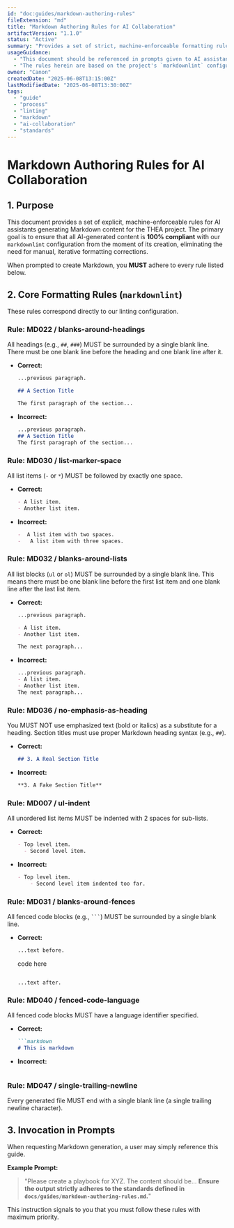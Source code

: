 ```yaml
---
id: "doc:guides/markdown-authoring-rules"
fileExtension: "md"
title: "Markdown Authoring Rules for AI Collaboration"
artifactVersion: "1.1.0"
status: "Active"
summary: "Provides a set of strict, machine-enforceable formatting rules for AI assistants to ensure all generated Markdown is compliant with the project's `markdownlint` standards."
usageGuidance:
  - "This document should be referenced in prompts given to AI assistants when asking for Markdown generation."
  - "The rules herein are based on the project's `markdownlint` configuration."
owner: "Canon"
createdDate: "2025-06-08T13:15:00Z"
lastModifiedDate: "2025-06-08T13:30:00Z"
tags:
  - "guide"
  - "process"
  - "linting"
  - "markdown"
  - "ai-collaboration"
  - "standards"
---
```

# Markdown Authoring Rules for AI Collaboration

## 1. Purpose

This document provides a set of explicit, machine-enforceable rules for AI assistants generating Markdown content for the THEA project. The primary goal is to ensure that all AI-generated content is **100% compliant** with our `markdownlint` configuration from the moment of its creation, eliminating the need for manual, iterative formatting corrections.

When prompted to create Markdown, you **MUST** adhere to every rule listed below.

## 2. Core Formatting Rules (`markdownlint`)

These rules correspond directly to our linting configuration.

### Rule: MD022 / blanks-around-headings

All headings (e.g., `##`, `###`) MUST be surrounded by a single blank line. There must be one blank line before the heading and one blank line after it.

- **Correct:**

  ```markdown
  ...previous paragraph.

  ## A Section Title

  The first paragraph of the section...
  ```

- **Incorrect:**

  ```markdown
  ...previous paragraph.
  ## A Section Title
  The first paragraph of the section...
  ```

### Rule: MD030 / list-marker-space

All list items (`-` or `*`) MUST be followed by exactly one space.

- **Correct:**

  ```markdown
  - A list item.
  - Another list item.
  ```

- **Incorrect:**

  ```markdown
  -  A list item with two spaces.
  -   A list item with three spaces.
  ```

### Rule: MD032 / blanks-around-lists

All list blocks (`ul` or `ol`) MUST be surrounded by a single blank line. This means there must be one blank line before the first list item and one blank line after the last list item.

- **Correct:**

  ```markdown
  ...previous paragraph.

  - A list item.
  - Another list item.

  The next paragraph...
  ```

- **Incorrect:**

  ```markdown
  ...previous paragraph.
  - A list item.
  - Another list item.
  The next paragraph...
  ```

### Rule: MD036 / no-emphasis-as-heading

You MUST NOT use emphasized text (bold or italics) as a substitute for a heading. Section titles must use proper Markdown heading syntax (e.g., `##`).

- **Correct:**

  ```markdown
  ## 3. A Real Section Title
  ```

- **Incorrect:**

  ```markdown
  **3. A Fake Section Title**
  ```

### Rule: MD007 / ul-indent

All unordered list items MUST be indented with 2 spaces for sub-lists.

- **Correct:**

  ```markdown
  - Top level item.
    - Second level item.
  ```

- **Incorrect:**

  ```markdown
  - Top level item.
      - Second level item indented too far.
  ```

### Rule: MD031 / blanks-around-fences

All fenced code blocks (e.g., ` ``` `) MUST be surrounded by a single blank line.

- **Correct:**

  ```markdown
  ...text before.

  ```
  code here
  ```

  ...text after.
  ```

### Rule: MD040 / fenced-code-language

All fenced code blocks MUST have a language identifier specified.

- **Correct:**

  ```markdown
  ```markdown
  # This is markdown
  ```

- **Incorrect:**

  ```  # This has no language
  ```

### Rule: MD047 / single-trailing-newline

Every generated file MUST end with a single blank line (a single trailing newline character).

## 3. Invocation in Prompts

When requesting Markdown generation, a user may simply reference this guide.

**Example Prompt:**
> "Please create a playbook for XYZ. The content should be... **Ensure the output strictly adheres to the standards defined in `docs/guides/markdown-authoring-rules.md`.**"

This instruction signals to you that you must follow these rules with maximum priority.
